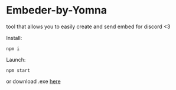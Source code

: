 # Embeder-by-Yomna
tool that allows you to easily create and send embed for discord <3

Install:
```
npm i
```

Launch:
```
npm start
```

or download .exe
[here](http://yomna.yn.fr/tool/embeder_by_beta1.zip)
